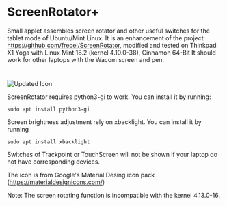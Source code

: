 # ScreenRotator+
Small applet assembles screen rotator and other useful switches for the tablet mode of Ubuntu/Mint Linux.
It is an enhancement of the project https://github.com/frecel/ScreenRotator, 
modified and tested on Thinkpad X1 Yoga with Linux Mint 18.2 (kernel 4.10.0-38), Cinnamon 64-Bit
It should work for other laptops with the Wacom screen and pen. 
#
![Updated Icon](https://raw.githubusercontent.com/henrysting/ScreenRotator/master/menu.png)

ScreenRotator requires python3-gi to work. You can install it by running:
```
sudo apt install python3-gi
```

Screen brightness adjustment rely on xbacklight. You can install it by running
```
sudo apt install xbacklight
```

Switches of Trackpoint or TouchScreen will not be shown if your laptop do not have corresponding devices.

The icon is from Google's Material Desing icon pack (https://materialdesignicons.com/)

Note: The screen rotating function is incompatible  with the kernel 4.13.0-16. 
